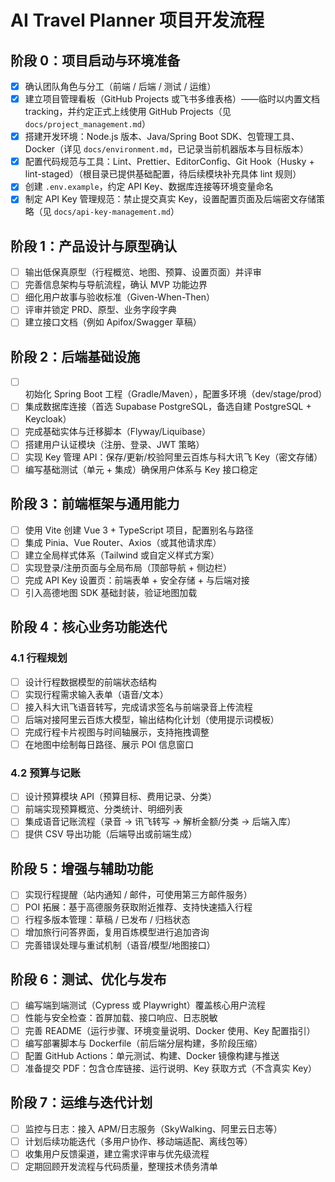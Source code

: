 ﻿# AI Travel Planner 项目开发流程

## 阶段 0：项目启动与环境准备

- [x] 确认团队角色与分工（前端 / 后端 / 测试 / 运维）
- [x] 建立项目管理看板（GitHub Projects 或飞书多维表格）——临时以内置文档 tracking，并约定正式上线使用 GitHub Projects（见 `docs/project_management.md`）
- [x] 搭建开发环境：Node.js 版本、Java/Spring Boot SDK、包管理工具、Docker（详见 `docs/environment.md`，已记录当前机器版本与目标版本）
- [x] 配置代码规范与工具：Lint、Prettier、EditorConfig、Git Hook（Husky + lint-staged）（根目录已提供基础配置，待后续模块补充具体 lint 规则）
- [x] 创建 `.env.example`，约定 API Key、数据库连接等环境变量命名
- [x] 制定 API Key 管理规范：禁止提交真实 Key，设置配置页面及后端密文存储策略（见 `docs/api-key-management.md`）

## 阶段 1：产品设计与原型确认

- [ ] 输出低保真原型（行程概览、地图、预算、设置页面）并评审
- [ ] 完善信息架构与导航流程，确认 MVP 功能边界
- [ ] 细化用户故事与验收标准（Given-When-Then）
- [ ] 评审并锁定 PRD、原型、业务字段字典
- [ ] 建立接口文档（例如 Apifox/Swagger 草稿）

## 阶段 2：后端基础设施

- [ ] 初始化 Spring Boot 工程（Gradle/Maven），配置多环境（dev/stage/prod）
- [ ] 集成数据库连接（首选 Supabase PostgreSQL，备选自建 PostgreSQL + Keycloak）
- [ ] 完成基础实体与迁移脚本（Flyway/Liquibase）
- [ ] 搭建用户认证模块（注册、登录、JWT 策略）
- [ ] 实现 Key 管理 API：保存/更新/校验阿里云百炼与科大讯飞 Key（密文存储）
- [ ] 编写基础测试（单元 + 集成）确保用户体系与 Key 接口稳定

## 阶段 3：前端框架与通用能力

- [ ] 使用 Vite 创建 Vue 3 + TypeScript 项目，配置别名与路径
- [ ] 集成 Pinia、Vue Router、Axios（或其他请求库）
- [ ] 建立全局样式体系（Tailwind 或自定义样式方案）
- [ ] 实现登录/注册页面与全局布局（顶部导航 + 侧边栏）
- [ ] 完成 API Key 设置页：前端表单 + 安全存储 + 与后端对接
- [ ] 引入高德地图 SDK 基础封装，验证地图加载

## 阶段 4：核心业务功能迭代

### 4.1 行程规划

- [ ] 设计行程数据模型的前端状态结构
- [ ] 实现行程需求输入表单（语音/文本）
- [ ] 接入科大讯飞语音转写，完成请求签名与前端录音上传流程
- [ ] 后端对接阿里云百炼大模型，输出结构化计划（使用提示词模板）
- [ ] 完成行程卡片视图与时间轴展示，支持拖拽调整
- [ ] 在地图中绘制每日路径、展示 POI 信息窗口

### 4.2 预算与记账

- [ ] 设计预算模块 API（预算目标、费用记录、分类）
- [ ] 前端实现预算概览、分类统计、明细列表
- [ ] 集成语音记账流程（录音 → 讯飞转写 → 解析金额/分类 → 后端入库）
- [ ] 提供 CSV 导出功能（后端导出或前端生成）

## 阶段 5：增强与辅助功能

- [ ] 实现行程提醒（站内通知 / 邮件，可使用第三方邮件服务）
- [ ] POI 拓展：基于高德服务获取附近推荐、支持快速插入行程
- [ ] 行程多版本管理：草稿 / 已发布 / 归档状态
- [ ] 增加旅行问答界面，复用百炼模型进行追加咨询
- [ ] 完善错误处理与重试机制（语音/模型/地图接口）

## 阶段 6：测试、优化与发布

- [ ] 编写端到端测试（Cypress 或 Playwright）覆盖核心用户流程
- [ ] 性能与安全检查：首屏加载、接口响应、日志脱敏
- [ ] 完善 README（运行步骤、环境变量说明、Docker 使用、Key 配置指引）
- [ ] 编写部署脚本与 Dockerfile（前后端分层构建，多阶段压缩）
- [ ] 配置 GitHub Actions：单元测试、构建、Docker 镜像构建与推送
- [ ] 准备提交 PDF：包含仓库链接、运行说明、Key 获取方式（不含真实 Key）

## 阶段 7：运维与迭代计划

- [ ] 监控与日志：接入 APM/日志服务（SkyWalking、阿里云日志等）
- [ ] 计划后续功能迭代（多用户协作、移动端适配、离线包等）
- [ ] 收集用户反馈渠道，建立需求评审与优先级流程
- [ ] 定期回顾开发流程与代码质量，整理技术债务清单
